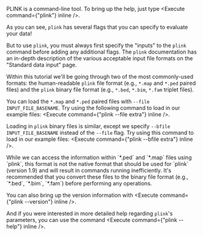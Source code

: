 <script>
import Execute from "$components/Execute.svelte";
import Alert from "$components/Alert.svelte";
import Link from "$components/Link.svelte";
</script>

PLINK is a command-line tool. To bring up the help, just type <Execute command={"plink"} inline />.

As you can see, `plink` has several flags that you can specify to evaluate your data! 

But to use `plink`, you must always first specify the "inputs" to the `plink` command before adding any additional flags. The `plink` documentation has an in-depth description of the various acceptable input file formats on the <Link href="https://www.cog-genomics.org/plink/1.9/input">"Standard data input" page</Link>. 

Within this tutorial we'll be going through two of the most commonly-used formats: the human-readable `plink` file format (e.g., `*.map` and `*.ped` paired files) and the `plink` binary file format (e.g., `*.bed`, `*.bim`, `*.fam` triplet files).

You can load the `*.map` and `*.ped` paired files with `--file INPUT_FILE_BASENAME`. Try using the following command to load in our example files: <Execute command={"plink --file extra"} inline />.

Loading in `plink` binary files is similar, except we specify `--bfile INPUT_FILE_BASENAME` instead of the `--file` flag. Try using this command to load in our example files: <Execute command={"plink --bfile extra"} inline />.

<Alert>
While we can access the information within `*.ped` and `*.map` files using `plink`, this format is not the native format that should be used for `plink` (version 1.9) and will result in commands running inefficiently. It's recommended that you convert these files to the binary file format (e.g., `*.bed`, `*.bim`, `*.fam`) before performing any operations.
</Alert>

You can also bring up the version information with <Execute command={"plink --version"} inline />.

And if you were interested in more detailed help regarding `plink`'s parameters, you can use the command <Execute command={"plink --help"} inline />.